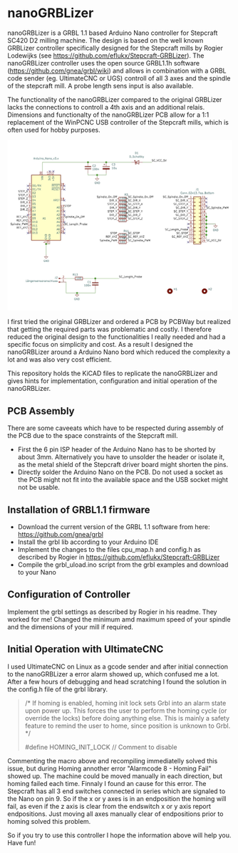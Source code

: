 # nanoGRBLizer
nanoGRBLizer is a GRBL 1.1 based Arduino Nano controller for Stepcraft SC420 D2 milling machine.
The design is based on the well known GRBLizer controller specifically designed for the Stepcraft mills by Rogier Lodewijks (see https://github.com/eflukx/Stepcraft-GRBLizer). 
The nanoGRBLizer controller uses the open source GRBL1.1h software (https://github.com/gnea/grbl/wiki) and allows in combination with a GRBL code sender (eg. UltimateCNC or UGS) controll of all 3 axes and the spindle of the stepcraft mill. A probe length sens input is also available. 

The functionality of the nanoGRBLizer compared to the original GRBLizer lacks the connections to controll a 4th axis and an additional relais. Dimensions and functionalty of the nanoGRBLizer PCB allow for a 1:1 replacement of the WinPCNC USB controller of the Stepcraft mills, which is often used for hobby purposes.

![schematic](nanoGRBLizer.jpg)

I first tried the original GRBLizer and ordered a PCB by PCBWay but realized that getting the required parts was problematic and costly. I therefore reduced the original design to the functionalities I really needed and had a specific focus on simplicity and cost. As a result I designed the nanoGRBLizer around a Arduino Nano bord which reduced the complexity a lot and was also very cost efficient. 

This repository holds the KiCAD files to replicate the nanoGRBLizer and gives hints for implementation, configuration and initial operation of the nanoGRBLizer.
## PCB Assembly
There are some caveeats which have to be respected during assembly of the PCB due to the space constraints of the Stepcraft mill.
- First the 6 pin ISP header of the Arduino Nano has to be shorted by about 3mm. Alternatively you have to unsolder the header or isolate it, as the metal shield of the Stepcraft driver board might shorten the pins.
- Directly solder the Arduino Nano on the PCB. Do not used a socket as the PCB might not fit into the available space and the USB socket might not be usable.
## Installation of GRBL1.1 firmware
- Download the current version of the GRBL 1.1 software from here: https://github.com/gnea/grbl
- Install the grbl lib according to your Arduino IDE
- Implement the changes to the files cpu_map.h and config.h as described by Rogier in https://github.com/eflukx/Stepcraft-GRBLizer
- Compile the grbl_uload.ino script from the grbl examples and download to your Nano
## Configuration of Controller
Implement the grbl settings as described by Rogier in his readme. They worked for me! Changed the minimum amd maximum speed of your spindle and the dimensions of your mill if required. 
## Initial Operation with UltimateCNC
I used UltimateCNC on Linux as a gcode sender and after initial connection to the nanoGRBLizer a error alarm showed up, which confused me a lot. After a few hours of debugging and head scratching I found the solution in the config.h file of the grbl library.

>/* If homing is enabled, homing init lock sets Grbl into an alarm state upon power up. This forces
 the user to perform the homing cycle (or override the locks) before doing anything else. This is
 mainly a safety feature to remind the user to home, since position is unknown to Grbl.
 */
>
>#define HOMING_INIT_LOCK // Comment to disable

Commenting the macro above and recompiling immediatelly solved this issue, but during Homing annother error "Alarmcode 8 - Homing Fail" showed up. The machine could be moved manually in each direction, but homing failed each time. Finnaly I found an cause for this error. The Stepcraft has all 3 end switches connected in series which are signaled to the Nano on pin 9. So if the x or y axes is in an endposition the homing will fail, as even if the z axis is clear from the endswitch x or y axis report endpositions. Just moving all axes manually clear of endpositions prior to homing solved this problem.

So if you try to use this controller I hope the information above will help you. Have fun!

